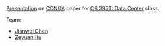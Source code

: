 [Presentation](https://gitpitch.com/xxks-kkk/CONGA) on 
[CONGA](https://people.csail.mit.edu/alizadeh/papers/conga-sigcomm14.pdf) paper 
for [CS 395T: Data Center](https://www.cs.utexas.edu/~simon/395t/) class.

Team:

- [Jianwei Chen](https://github.com/JianweiCxyz)
- [Zeyuan Hu](https://zhu45.org/)
